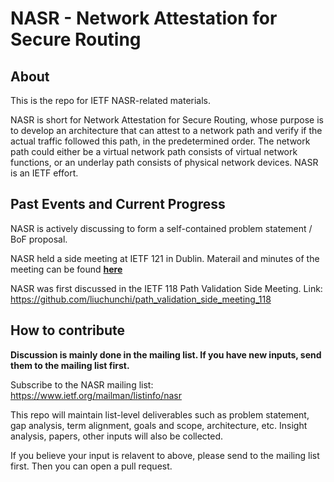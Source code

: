 # NASR - Network Attestation for Secure Routing 

## About

This is the repo for IETF NASR-related materials.

NASR is short for Network Attestation for Secure Routing, whose purpose is to develop an architecture that can attest to a network path and verify if the actual traffic followed this path, in the predetermined order. The network path could either be a virtual network path consists of virtual network functions, or an underlay path consists of physical network devices. NASR is an IETF effort. 

## Past Events and Current Progress

NASR is actively discussing to form a self-contained problem statement / BoF proposal.

NASR held a side meeting at IETF 121 in Dublin. Materail and minutes of the meeting can be found **[here](https://github.com/ietf-nasr/IETF-121-Side-Meeting)** 

NASR was first discussed in the IETF 118 Path Validation Side Meeting. Link: https://github.com/liuchunchi/path_validation_side_meeting_118

## How to contribute

**Discussion is mainly done in the mailing list. If you have new inputs, send them to the mailing list first.** 

Subscribe to the NASR mailing list: https://www.ietf.org/mailman/listinfo/nasr

This repo will maintain list-level deliverables such as problem statement, gap analysis, term alignment, goals and scope, architecture, etc. Insight analysis, papers, other inputs will also be collected. 

If you believe your input is relavent to above, please send to the mailing list first. Then you can open a pull request. 

